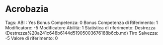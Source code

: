# Acrobazia

Tags: ABI
: Yes
Bonus Competenza: 0
Bonus Competenza di Riferimento: 1
Modificatore: -5
Modificatore  Abilità: 1
Statistica di riferimento: Destrezza (Destrezza%20a241c648b6144d51905003676188b6cb.md)
Tiro Salvezza: -5
Valore di riferimento: 0